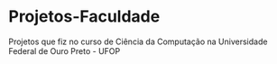 # Projetos-Faculdade
Projetos que fiz no curso de Ciência da Computação na Universidade Federal de Ouro Preto - UFOP
